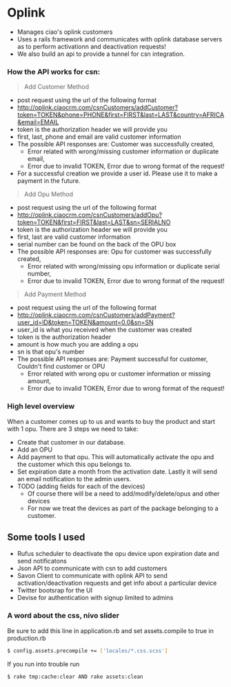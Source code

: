 # Oplink

- Manages ciao's oplink customers
- Uses a rails framework and communicates with oplink database servers as to perform activationn and deactivation requests!
- We also build an api to provide a tunnel for csn integration.

### How the API works for csn:
> Add Customer Method
* post request using the url of the following format
* http://oplink.ciaocrm.com/csnCustomers/addCustomer?token=TOKEN&phone=PHONE&first=FIRST&last=LAST&country=AFRICA&email=EMAIL
* token is the authorization header we will provide you
* first, last, phone and email are valid customer information
* The possible API responses are: Customer was successfully created,
  - Error related with wrong/missing customer information or duplicate email,
  - Error due to invalid TOKEN, Error due to wrong format of the request!
* For a successful creation we provide a user id. Please use it to make a payment in the future.

> Add Opu Method
* post request using the url of the following format
* http://oplink.ciaocrm.com/csnCustomers/addOpu?token=TOKEN&first=FIRST&last=LAST&sn=SERIALNO
* token is the authorization header we will provide you
* first, last are valid customer information
* serial number can be found on the back of the OPU box
* The possible API responses are: Opu for customer was successfully created,
  - Error related with wrong/missing opu information or duplicate serial number,
  - Error due to invalid TOKEN, Error due to wrong format of the request!

> Add Payment Method
* post request using the url of the following format
* http://oplink.ciaocrm.com/csnCustomers/addPayment?user_id=ID&token=TOKEN&amount=0.0&sn=SN
* user_id is what you received when the customer was created
* token is the authorization header
* amount is how much you are adding a opu
* sn is that opu's number
* The possible API responses are: Payment successful for customer, Couldn't find customer or OPU
  - Error related with wrong opu or customer information or missing amount,
  - Error due to invalid TOKEN, Error due to wrong format of the request!

### High level overview
When a customer comes up to us and wants to buy the product and start with 1 opu.
There are 3 steps we need to take:
- Create that customer in our database.
- Add an OPU
- Add payment to that opu. This will automatically activate the opu and the customer which this opu belongs to.
- Set expiration date a month from the activation date. Lastly it will send an email notification to the admin users.
- TODO (adding fields for each of the devices)
  - Of course there will be a need to add/modify/delete/opus and other devices
  - For now we treat the devices as part of the package belonging to a customer.


## Some tools I used
- Rufus scheduler to deactivate the opu device upon expiration date and send notificatons
- Json API to communicate with csn to add customers
- Savon Client to communicate with oplink API to send activation/deactivation requests and get info about a particular device
- Twitter bootsrap for the UI
- Devise for authentication with signup limited to admins

### A word about the css, nivo slider
Be sure to add this line in application.rb and set assets.compile to true in production.rb
```sh
$ config.assets.precompile += ['locales/*.css.scss']
```
If you run into trouble run
```sh
$ rake tmp:cache:clear AND rake assets:clean
```

